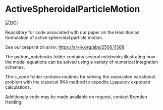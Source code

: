 # ActiveSpheroidalParticleMotion

[![DOI](https://zenodo.org/badge/1010931728.svg)](https://doi.org/10.5281/zenodo.17393191)

Repository for code associated with our paper on the Hamiltonian formulation of active spheroidal particle motion.

See our preprint on arxiv: https://arxiv.org/abs/2506.11388

The python_notebooks folder contains several notebooks illustrating how the model equations can be solved using a variety of numerical integration schemes.

The c_code folder contains routines for solving the associated variational problem with the classical RK4 method to expedite Lyapunov exponent calculations.

Additionaly code may be made available on request, contact Brendan Harding.
